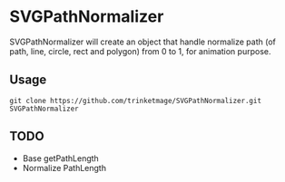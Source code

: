 # SVGPathNormalizer

SVGPathNormalizer will create an object that handle normalize path (of path, line, circle, rect and polygon) from 0 to 1, for animation purpose.

## Usage

```shell
git clone https://github.com/trinketmage/SVGPathNormalizer.git SVGPathNormalizer
```

## TODO 

* Base getPathLength
* Normalize PathLength
